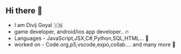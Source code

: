 ## Hi there 👋
- I am Divij Goyal 🇮🇳
- game developer, android/ios app developer.. 🔥
- Languages - JavaScript,JSX,C#,Python,SQL,HTML... 🤖 
- worked on - Code.org,p5,vscode,expo,collab.... and many more 🚀


<!--
**DIVIJGOYAL7080/DIVIJGOYAL7080** is a ✨ _special_ ✨ repository because its `README.md` (this file) appears on your GitHub profile.

Here are some ideas to get you started:

- 🔭 I’m currently working on 
- 🌱 I’m currently learning ...
- 👯 I’m looking to collaborate on ...
- 🤔 I’m looking for help with ...
- 💬 Ask me about 
- 📫 How to reach me: through my social media handles 
- 😄 Pronouns: he/him

-->
